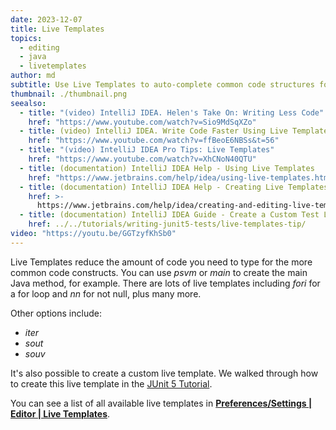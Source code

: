 ```yaml
---
date: 2023-12-07
title: Live Templates
topics:
  - editing
  - java
  - livetemplates
author: md
subtitle: Use Live Templates to auto-complete common code structures for you.
thumbnail: ./thumbnail.png
seealso:
  - title: "(video) IntelliJ IDEA. Helen's Take On: Writing Less Code"
    href: "https://www.youtube.com/watch?v=Sio9MdSqXZo"
  - title: (video) IntelliJ IDEA. Write Code Faster Using Live Templates
    href: "https://www.youtube.com/watch?v=ffBeoE6NBSs&t=56"
  - title: "(video) IntelliJ IDEA Pro Tips: Live Templates"
    href: "https://www.youtube.com/watch?v=XhCNoN40QTU"
  - title: (documentation) IntelliJ IDEA Help - Using Live Templates
    href: "https://www.jetbrains.com/help/idea/using-live-templates.html"
  - title: (documentation) IntelliJ IDEA Help - Creating Live Templates
    href: >-
      https://www.jetbrains.com/help/idea/creating-and-editing-live-templates.html
  - title: (documentation) IntelliJ IDEA Guide - Create a Custom Test Live Template
    href: ../../tutorials/writing-junit5-tests/live-templates-tip/
video: "https://youtu.be/GGTzyfKhSb0"
---
```


Live Templates reduce the amount of code you need to type for the more common
code constructs. You can use _psvm_ or _main_ to create the main Java method,
for example. There are lots of live templates including _fori_ for a for
loop and _nn_ for not null, plus many more.

Other options include:

- _iter_
- _sout_
- _souv_

It's also possible to create a custom live template. We walked through how to create this live template in
the [JUnit 5 Tutorial](../../tutorials/writing-junit5-tests/live-templates-tip/).

You can see a list of all available live templates in **[Preferences/Settings | Editor | Live Templates](https://www.jetbrains.com/help/idea/settings-live-templates.html)**.
